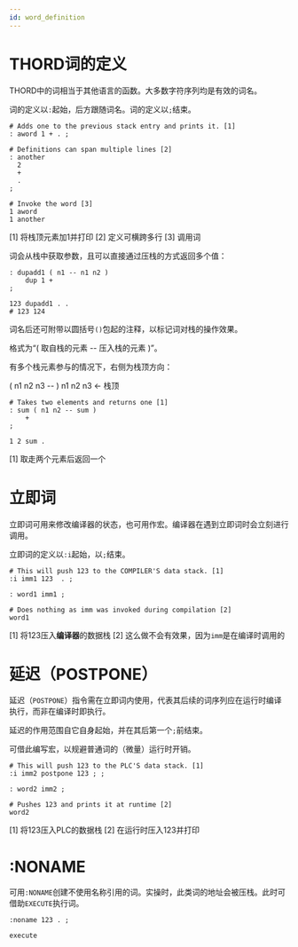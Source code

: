 ```yaml
---
id: word_definition
---
```

# THORD词的定义

THORD中的词相当于其他语言的函数。大多数字符序列均是有效的词名。

词的定义以`:`起始，后方跟随词名。词的定义以`;`结束。

```
# Adds one to the previous stack entry and prints it. [1]
: aword 1 + . ;

# Definitions can span multiple lines [2]
: another
  2
  +
  .
;

# Invoke the word [3]
1 aword
1 another
```
 [1] 将栈顶元素加1并打印
 [2] 定义可横跨多行
 [3] 调用词

词会从栈中获取参数，且可以直接通过压栈的方式返回多个值：

```
: dupadd1 ( n1 -- n1 n2 ) 
    dup 1 + 
;

123 dupadd1 . .
# 123 124
```

词名后还可附带以圆括号`()`包起的注释，以标记词对栈的操作效果。

格式为“( 取自栈的元素 -- 压入栈的元素 )”。

有多个栈元素参与的情况下，右侧为栈顶方向：

( n1 n2 n3 -- )
 n1 n2 n3 <- 栈顶

```
# Takes two elements and returns one [1]
: sum ( n1 n2 -- sum )
    +
;

1 2 sum .
```
 [1] 取走两个元素后返回一个

# 立即词

立即词可用来修改编译器的状态，也可用作宏。编译器在遇到立即词时会立刻进行调用。

立即词的定义以`:i`起始，以`;`结束。

```
# This will push 123 to the COMPILER'S data stack. [1]
:i imm1 123  . ;

: word1 imm1 ; 

# Does nothing as imm was invoked during compilation [2]
word1
```
 [1] 将123压入**编译器**的数据栈
 [2] 这么做不会有效果，因为`imm`是在编译时调用的

# 延迟（POSTPONE）

延迟（`POSTPONE`）指令需在立即词内使用，代表其后续的词序列应在运行时编译执行，而非在编译时即执行。

延迟的作用范围自它自身起始，并在其后第一个`;`前结束。

可借此编写宏，以规避普通词的（微量）运行时开销。

```
# This will push 123 to the PLC'S data stack. [1]
:i imm2 postpone 123 ; ;

: word2 imm2 ;

# Pushes 123 and prints it at runtime [2]
word2
```
 [1] 将123压入PLC的数据栈
 [2] 在运行时压入123并打印

# :NONAME

可用`:NONAME`创建不使用名称引用的词。实操时，此类词的地址会被压栈。此时可借助`EXECUTE`执行词。

```
:noname 123 . ;

execute
```